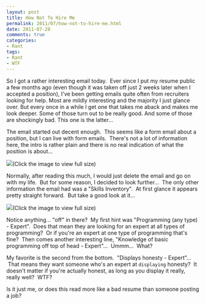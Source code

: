 ```yaml
---
layout: post
title: How Not To Hire Me
permalink: 2011/07/how-not-to-hire-me.html
date: 2011-07-28
comments: true
categories:
- Rant
tags:
- Rant
- WTF
---
```

So I got a rather interesting email today.  Ever since I put my resume public a few months ago (even though it was taken off just 2 weeks later when I accepted a position), I've been getting emails quite often from recruiters looking for help. Most are mildly interesting and the majority I just glance over. But every once in a while I get one that takes me aback and makes me look deeper. Some of those turn out to be really good. And some of those are shockingly bad. This one is the latter...<!--more-->


The email started out decent enough.  This seems like a form email about a position, but I can live with form emails.  There's not a lot of information here, the intro is rather plain and there is no real indication of what the position is about...

[![](http://1.bp.blogspot.com/-spC1BPNadV0/TjF8qpAFXNI/AAAAAAAAACs/6gxx1Hr97Do/s320/email_introduction.jpg)](http://1.bp.blogspot.com/-spC1BPNadV0/TjF8qpAFXNI/AAAAAAAAACs/6gxx1Hr97Do/s1600/email_introduction.jpg)(Click the image to view full size)

Normally, after reading this much, I would just delete the email and go on with my life.  But for some reason, I decided to look further...  The only other information the email had was a "Skills Inventory".  At first glance it appears pretty straight forward.  But take a good look at it...

[![](http://1.bp.blogspot.com/-f36x8abBapw/TjF--Ov5bWI/AAAAAAAAAC0/apqazyEOXnQ/s320/email_table.jpg)](http://1.bp.blogspot.com/-f36x8abBapw/TjF--Ov5bWI/AAAAAAAAAC0/apqazyEOXnQ/s1600/email_table.jpg)(Click the image to view full size)

Notice anything... "off" in there?  My first hint was "Programming (any type) - Expert".  Does that mean they are looking for an expert at all types of programming?  Or if you're an expert at one type of programming that's fine?  Then comes another interesting line, "Knowledge of basic programming off top of head - Expert"...  Ummm...  What?


My favorite is the second from the bottom.  "Displays honesty - Expert"...  That means they want someone who's an expert at `displaying` honesty?  It doesn't matter if you're actually honest, as long as you display it really, really well?  WTF?


Is it just me, or does this read more like a bad resume than someone posting a job?
